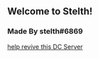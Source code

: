 ## Welcome to Stelth!
### Made By stelth#6869


[help revive this DC Server](https://discord.gg/d5zAYxmTWa)
